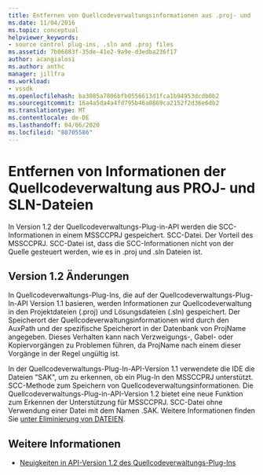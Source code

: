 ```yaml
---
title: Entfernen von Quellcodeverwaltungsinformationen aus .proj- und .sln-Dateien
ms.date: 11/04/2016
ms.topic: conceptual
helpviewer_keywords:
- source control plug-ins, .sln and .proj files
ms.assetid: 7b06883f-35de-41e2-9a9e-d3edba236f17
author: acangialosi
ms.author: anthc
manager: jillfra
ms.workload:
- vssdk
ms.openlocfilehash: ba3085a7806bfb0556613d1fca1b94953dcdb0b2
ms.sourcegitcommit: 16a4a5da4a4fd795b46a0869ca2152f2d36e6db2
ms.translationtype: MT
ms.contentlocale: de-DE
ms.lasthandoff: 04/06/2020
ms.locfileid: "80705586"
---
```

# <a name="removal-of-source-control-information-from-proj-and-sln-files"></a>Entfernen von Informationen der Quellcodeverwaltung aus PROJ- und SLN-Dateien
In Version 1.2 der Quellcodeverwaltungs-Plug-in-API werden die SCC-Informationen in einem MSSCCPRJ gespeichert. SCC-Datei. Der Vorteil des MSSCCPRJ. SCC-Datei ist, dass die SCC-Informationen nicht von der Quelle gesteuert werden, wie es in .proj und .sln Dateien ist.

## <a name="version-12-changes"></a>Version 1.2 Änderungen
 In Quellcodeverwaltungs-Plug-Ins, die auf der Quellcodeverwaltungs-Plug-In-API Version 1.1 basieren, werden Informationen zur Quellcodeverwaltung in den Projektdateien (.proj) und Lösungsdateien (.sln) gespeichert. Der Speicherort der Quellcodeverwaltungsinformationen wird durch den AuxPath und der spezifische Speicherort in der Datenbank von ProjName angegeben. Dieses Verhalten kann nach Verzweigungs-, Gabel- oder Kopiervorgängen zu Problemen führen, da ProjName nach einem dieser Vorgänge in der Regel ungültig ist.

 In der Quellcodeverwaltungs-Plug-In-API-Version 1.1 verwendete die IDE die Dateien "SAK", um zu erkennen, ob ein Plug-In den MSSCCPRJ unterstützt. SCC-Methode zum Speichern von Quellcodeverwaltungsinformationen. Die Quellcodeverwaltungs-Plug-in-API-Version 1.2 bietet eine neue Funktion zum Erkennen der Unterstützung für MSSCCPRJ. SCC-Datei ohne Verwendung einer Datei mit dem Namen .SAK. Weitere Informationen finden Sie [unter Eliminierung von DATEIEN](../../extensibility/internals/elimination-of-tilde-sak-files.md).

## <a name="see-also"></a>Weitere Informationen
- [Neuigkeiten in API-Version 1.2 des Quellcodeverwaltungs-Plug-Ins](../../extensibility/internals/what-s-new-in-the-source-control-plug-in-api-version-1-2.md)
